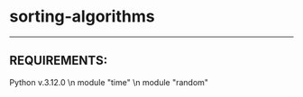 # sorting-algorithms
------------------------
REQUIREMENTS:
------------------------
Python v.3.12.0
\n module "time"
\n module "random"
